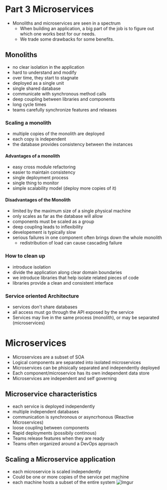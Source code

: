 # Part 3 Microservices

- Monoliths and microservices are seen in a spectrum
    - When building an application, a big part of the job is to figure out which one works best for our needs.
    - We trade some drawbacks for some benefits.

## Monoliths

- no clear isolation in the application
- hard to understand and modify
- over time, they start to stagnate
- deployed as a single unit
- single shared database
- communicate with synchronous method calls
- deep coupling between libraries and components
- long cycle times
- teams carefully synchronize features and releases

### Scaling a monolith

- multiple copies of the monolith are deployed
- each copy is independent
- the database provides consistency between the instances

#### Advantages of a monolith

- easy cross module refactoring
- easier to maintain consistency
- single deployment process
- single thing to monitor
- simple scalability model (deploy more copies of it)

#### Disadvantages of the Monolith

- limited by the maximum size of a single physical machine
- only scales as far as the database will allow
- components must be scaled as a group
- deep coupling leads to inflexibility
- developement is typically slow
- serious failures in one component often brings down the whole monolith
    - redistribution of load can cause cascading failure

### How to clean up

- introduce isolation
- divide the application along clear domain boundaries
- we introduce libraries that help isolate related pieces of code
- libraries provide a clean and consistent interface

### Service oriented Architecture

- services don't share databases
- all access must go through the API exposed by the service
- Services may live in the same process (monolith), or may be separated (microservices)

# Microservices

- Microservices are a subset of SOA
- Logical components are separated into isolated microservices
- Microservices can be phisically separated and independently deployed
- Each component/microservice has its own independent data store
- Microservices are independent and self governing


## Microservice characteristics

- each service is deployed independently
- multiple independent databases
- communication is synchronous or asyncrhonous (Reactive Microservices)
- loose coupling between components
- Rapid deployments (possibily continous)
- Teams release features when they are ready
- Teams often organized around a DevOps approach

## Scaling a Microservice application

- each microservice is scaled independently
- Could be one or more copies of the service pet machine
- each machine hosts a subset of the entire system
 ![Imgur](https://imgur.com/v3iEnTx)
 